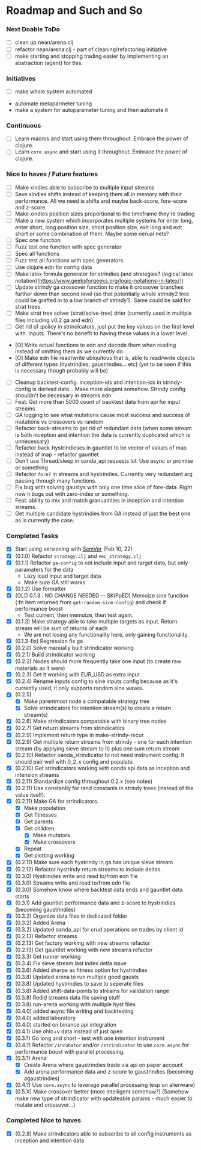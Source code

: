 # Roadmap and Such and So

### Next Doable ToDo
- [ ] clean up nean/arena.clj
- [ ] refactor nean/arena.clj - part of cleaning/refactoring initiative
- [ ] make starting and stopping trading easier by implementing an abstraction (agent) for this. 
### Initiatives

- [ ] make whole system automated
- automate metaparmeter tuning
- make a system for autoparameter tuning and then automate it

### Continuous

- [ ] Learn macros and start using them throughout. Embrace the power of clojure.
- [ ] Learn `core.async` and start using it throughout. Embrace the power of clojure.

### Nice to haves / Future features

- [ ] Make xindies able to subscribe to multiple input streams
- [ ] Save xindies shifts instead of keeping them all in memory with their performance. All we need is shifts and maybe back-score, fore-score and z-score
- [ ] Make xindies position sizes proportional to the timeframe they're trading
- [ ] Make a new system which incorporates multiple systems for enter long, enter short, long position size, short position size, exit long and exit short or some combination of them. Maybe some nerual nets?
- [ ] Spec one function
- [ ] Fuzz test one function with spec generator
- [ ] Spec all functions
- [ ] Fuzz test all functions with spec generators
- [ ] Use clojure.edn for config data
- [ ] Make latex formula generator for strindies (and strategies? (logical latex notation)[https://www.geeksforgeeks.org/logic-notations-in-latex/])
- [ ] Update strindy ga crossover function to make it crossover branches further down than second level (so that potentially whole strindy2 tree could be grafted in to a low branch of strindy1). Same could be said for strat trees.
- [ ] Make strat tree solver (strat/solve-tree) drier (currently used in multiple files including v0.2 ga and edn)
- [ ] Get rid of :policy in strindicators, just put the key values on the first level with :inputs. There's no benefit to having these values in a lower level.
- [O] Write actual functions to edn and decode them when reading instead of omitting them as we currently do
- [O] Make edn file read/write ubiquitous that is, able to read/write objects of different types (hystrindies, gaustrindies... etc) (yet to be seen if this is necessary though probably will be)
- [ ] Cleanup backtest-config. inception-ids and intention-ids in strindy-config is derived data... Make more elegant somehow. Strindy config shouldn't be necessary in streams.edn
- [ ] Feat: Get more than 5000 count of backtest data from api for input streams
- [ ] GA logging to see what mutations cause most success and success of mutations vs crossovers vs random
- [ ] Refactor back-streams to get rid of redundant data (when some stream is both inception and intention the data is currently duplicated which is unnecessary)
- [ ] Refactor back-hystrindieses in gauntlet to be vector of values of map instead of map - refactor gauntlet
- [ ] Don't use Thread/sleep in oanda_api requests lol. Use async or promise or something
- [ ] Refactor `fore?` in streams and hystrindies. Currently very redundant arg passing through many functions.
- [ ] Fix bug with solving gaustys with only one time slice of fore-data. Right now it bugs out with zero-index or something.
- [ ] Feat: ability to mix and match granualrities in inception and intention streams.
- [ ] Get multiple candidate hystrindies from GA instead of just the best one as is currently the case.

### Completed Tasks

- [x] Start using versioning with [SemVer](https://semver.org/) (Feb 10, 22)
- [x] (0.1.0) Refactor `strategy.clj` and `vec_strategy.clj`
- [x] (0.1.1) Refactor `ga-config` to not include input and target data, but only paramaters for the data
  - Lazy load input and target data
  - Make sure GA still works
- [x] (0.1.2) Use formatter
- [x] (OLD 0.1.3 : NO CHANGE NEEDED -- SKIPpED) Memoize sine function (:fn item returned from `get-random-sine-config`) and check if performance boost
  - Test current, then memoize, then test again.
- [x] (0.1.3) Make strategy able to take multiple targets as input. Return stream will be sum of returns of each
  - We are not losing any functionality here, only gaining functionality.
- [x] (0.1.3-fix) Regression fix ga
- [x] (0.2.0) Solve manually built strindicator working
- [x] (0.2.1) Build strindicator working
- [x] (0.2.2) Nodes should more frequently take one input (to create raw materials as it were)
- [x] (0.2.3) Get it working with EUR_USD as extra input
- [x] (0.2.4) Rename inputs config to sine inputs config because as it's currently used, it only supports random sine waves.
- [x] (0.2.5)
  - [x] Make parentmost node a compatable strategy tree
  - [x] Solve strindicators for intention stream(s) to create a return stream(s)
- [x] (0.2.6) Make strindicators compatable with binary tree nodes
- [x] (0.2.7) Get return streams from strindicators
- [x] (0.2.9) Implement return type in make-strindy-recur
- [x] (0.2.9) Get multiple return streams from strindy - one for each intention stream (by applying sieve stream to it) plus one sum return stream
- [x] (0.2.10) Refactor oanda_strindicator to not need instrument config. It should pair well with 0_2_x config and populate. 
- [x] (0.2.10) Get strindicators working with oanda api data as inception and intension streams
- [x] (0.2.11) Standardize config throughout 0.2.x (see notes)
- [x] (0.2.11) Use constantly for rand constants in strindy trees (instead of the value itself).
- [x] (0.2.11) Make GA for strindicators.
  - [x] Make population
  - [x] Get fitnesses
  - [x] Get parents
  - [x] Get children
    - [x] Make mutators
    - [x] Make crossovers
  - [x] Repeat
  - [x] Get plotting working
- [x] (0.2.11) Make sure each hystrindy in ga has unique sieve stream
- [x] (0.2.12) Refactor hystrindy return streams to include deltas.
- [x] (0.3.0) Hystrindies write and read to/from edn file
- [x] (0.3.0) Streams write and read to/from edn file
- [x] (0.3.0) Somehow know where backtest data ends and gauntlet data starts
- [x] (0.3.1) Add gauntlet performance data and z-score to hystrindies (becoming gaustrindies)
- [x] (0.3.2) Organize data files in dedicated folder
- [x] (0.3.2) Added Arena
- [x] (0.3.2) Updated oanda_api for crud operations on trades by client id
- [x] (0.2.13) Refactor streams
- [x] (0.2.13) Get factory working with new streams refactor
- [x] (0.2.13) Get gauntlet working with new streams refactor
- [x] (0.3.3) Get runner working
- [x] (0.3.4) Fix sieve stream last index delta issue
- [x] (0.3.6) Added sharpe as fitness option for hystrindies
- [x] (0.3.8) Updated arena to run multiple good gausts
- [x] (0.3.8) Updated hystrindies to save to seperate files
- [x] (0.3.8) Added shift-data-points to streams for validation range
- [x] (0.3.8) Redid streams data file saving stuff
- [x] (0.3.8) run-arena working with multiple hyst files
- [x] (0.4.0) added async file writing and backtesting
- [x] (0.4.0) added laboratory
- [x] (0.4.0) started on binance api integration
- [x] (0.4.1) Use ohlc+v data instead of just open
- [x] (0.3.?) Go long and short - test with one intention instrument
- [x] (0.4.?) Refactor `/incubator` and/or `/strindicator` to use `core.async` for performance boost with parallel processing.
- [x] (0.3.?) Arena
  - [x] Create Arena where gaustrindies trade via api on paper account
  - [x] Add arena performance data and z-score to gaustrindies (becoming agaustrindies)
- [x] (0.4.?) Use `core.async` to leverage parallel processing (esp on alienware)
- [x] (0.5.X) Make crossover better (more intelligent somehow?) (Somehow make new type of strindicator with updateable params - much easier to mutate and crossover...)
### Completed Nice to haves
- [x] (0.2.8) Make strindicators able to subscribe to all config instruments as inception and intention data
